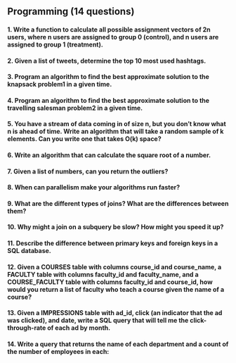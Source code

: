## Programming (14 questions)

#### 1. Write a function to calculate all possible assignment vectors of 2n users, where n users are assigned to group 0 (control), and n users are assigned to group 1 (treatment).
#### 2. Given a list of tweets, determine the top 10 most used hashtags.
#### 3. Program an algorithm to find the best approximate solution to the knapsack problem1 in a given time.
#### 4. Program an algorithm to find the best approximate solution to the travelling salesman problem2 in a given time.
#### 5. You have a stream of data coming in of size n, but you don’t know what n is ahead of time. Write an algorithm that will take a random sample of k elements. Can you write one that takes O(k) space?
#### 6. Write an algorithm that can calculate the square root of a number.
#### 7. Given a list of numbers, can you return the outliers?
#### 8. When can parallelism make your algorithms run faster?
#### 9. What are the different types of joins? What are the differences between them?
#### 10. Why might a join on a subquery be slow? How might you speed it up?
#### 11. Describe the difference between primary keys and foreign keys in a SQL database.
#### 12. Given a COURSES table with columns course_id and course_name, a FACULTY table with columns faculty_id and faculty_name, and a COURSE_FACULTY table with columns faculty_id and course_id, how would you return a list of faculty who teach a course given the name of a course?
#### 13. Given a IMPRESSIONS table with ad_id, click (an indicator that the ad was clicked), and date, write a SQL query that will tell me the click-through-rate of each ad by month.
#### 14. Write a query that returns the name of each department and a count of the number of employees in each:  

